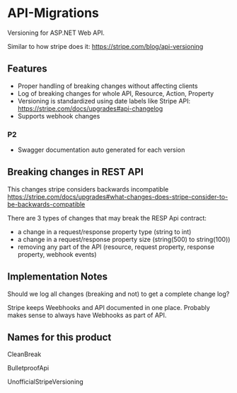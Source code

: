 # API-Migrations

Versioning for ASP.NET Web API.

Similar to how stripe does it:
https://stripe.com/blog/api-versioning



## Features

* Proper handling of breaking changes without affecting clients
* Log of breaking changes for whole API, Resource, Action, Property
* Versioning is standardized using date labels like Stripe API: https://stripe.com/docs/upgrades#api-changelog
* Supports webhook changes

### P2
* Swagger documentation auto generated for each version



##  Breaking changes in REST API

This changes stripe considers backwards incompatible
https://stripe.com/docs/upgrades#what-changes-does-stripe-consider-to-be-backwards-compatible

There are 3 types of changes that may break the RESP Api contract:

* a change in a request/response property type (string to int)
* a change in a request/response property size (string(500) to string(100))
* removing any part of the API (resource, request property, response property, webhook events)


## Implementation Notes

Should we log all changes (breaking and not) to get a complete change log?

Stripe keeps Weebhooks and API documented in one place. Probably makes sense to always have Webhooks as part of API.


## Names for this product

CleanBreak

BulletproofApi

UnofficialStripeVersioning

